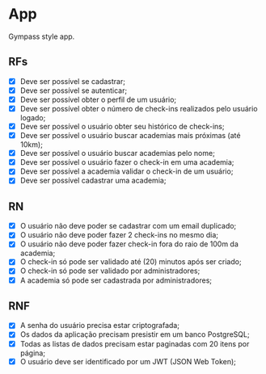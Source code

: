 # App

Gympass style app.

## RFs

- [x] Deve ser possível se cadastrar;
- [x] Deve ser possível se autenticar;
- [x] Deve ser possível obter o perfil de um usuário;
- [x] Deve ser possível obter o número de check-ins realizados pelo usuário logado;
- [x] Deve ser possível o usuário obter seu histórico de check-ins;
- [x] Deve ser possível o usuário buscar academias mais próximas (até 10km);
- [x] Deve ser possível o usuário buscar academias pelo nome;
- [x] Deve ser possível o usuário fazer o check-in em uma academia;
- [x] Deve ser possível a academia validar o check-in de um usuário;
- [x] Deve ser possível cadastrar uma academia; 

## RN

- [x] O usuário não deve poder se cadastrar com um email duplicado;
- [x] O usuário não deve poder fazer 2 check-ins no mesmo dia;
- [x] O usuário não deve poder fazer check-in fora do raio de 100m da academia;
- [x] O check-in só pode ser validado até (20) minutos após ser criado;
- [x] O check-in só pode ser validado por administradores;
- [x] A academia só pode ser cadastrada por administradores;

## RNF

- [x] A senha do usuário precisa estar criptografada;
- [x] Os dados da aplicação precisam presistir em um banco PostgreSQL;
- [x] Todas as listas de dados precisam estar paginadas com 20 itens por página;
- [x] O usuário deve ser identificado por um JWT (JSON Web Token);
